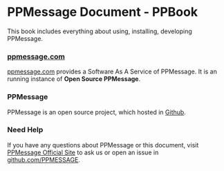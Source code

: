 # PPMessage Document - PPBook

This book includes everything about using, installing, developing PPMessage.

### [ppmessage.com](https://ppmessage.com) 

[ppmessage.com](https://ppmessage.com) provides a Software As A Service of PPMessage. It is an running instance of **Open Source PPMessage**.

### PPMessage
PPMessage is an open source project, which hosted in [Github](https://github.com/PPMESSAGE/ppmessage.git).

### Need Help

If you have any questions about PPMessage or this document, visit [PPMessage Official Site](https://ppmessage.com) to ask us or open an issue in [github.com/PPMESSAGE](https://github.com/PPMESSAGE/ppmessage.git).
